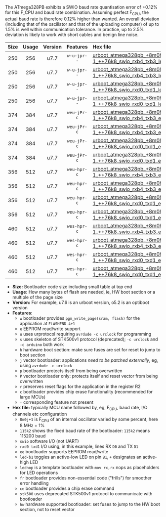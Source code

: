 The ATmega328PB exhibits a SWIO baud rate quantisation error of +0.12% for this F_CPU and baud rate combination. Assuming perfect F<sub>CPU</sub>, the actual baud rate is therefore 0.12% higher than wanted. An overall deviation (including that of the oscillator and that of the uploading computer) of up to 1.5% is well within communication tolerance. In practice, up to 2.5% deviation is likely to work with short cables and benign line noise.

|Size|Usage|Version|Features|Hex file|
|:-:|:-:|:-:|:-:|:--|
|250|256|u7.7|`w-u-jpr--`|[urboot_atmega328pb_+8m0h-1_++76k8_swio_rxb4_txb3_led+b5.hex](https://raw.githubusercontent.com/stefanrueger/urboot.hex/main/mcus/atmega328pb/internal_oscillator/fcpu_+8m0h-1/br_++76k8/urboot_atmega328pb_+8m0h-1_++76k8_swio_rxb4_txb3_led+b5.hex)|
|250|256|u7.7|`w-u-jpr--`|[urboot_atmega328pb_+8m0h-1_++76k8_swio_rxb4_txb3_lednop.hex](https://raw.githubusercontent.com/stefanrueger/urboot.hex/main/mcus/atmega328pb/internal_oscillator/fcpu_+8m0h-1/br_++76k8/urboot_atmega328pb_+8m0h-1_++76k8_swio_rxb4_txb3_lednop.hex)|
|250|256|u7.7|`w-u-jpr--`|[urboot_atmega328pb_+8m0h-1_++76k8_swio_rxd0_txd1_led+b5.hex](https://raw.githubusercontent.com/stefanrueger/urboot.hex/main/mcus/atmega328pb/internal_oscillator/fcpu_+8m0h-1/br_++76k8/urboot_atmega328pb_+8m0h-1_++76k8_swio_rxd0_txd1_led+b5.hex)|
|250|256|u7.7|`w-u-jpr--`|[urboot_atmega328pb_+8m0h-1_++76k8_swio_rxd0_txd1_lednop.hex](https://raw.githubusercontent.com/stefanrueger/urboot.hex/main/mcus/atmega328pb/internal_oscillator/fcpu_+8m0h-1/br_++76k8/urboot_atmega328pb_+8m0h-1_++76k8_swio_rxd0_txd1_lednop.hex)|
|374|384|u7.7|`weu-jPr-c`|[urboot_atmega328pb_+8m0h-1_++76k8_swio_rxb4_txb3_ee_led+b5_fr_ce.hex](https://raw.githubusercontent.com/stefanrueger/urboot.hex/main/mcus/atmega328pb/internal_oscillator/fcpu_+8m0h-1/br_++76k8/urboot_atmega328pb_+8m0h-1_++76k8_swio_rxb4_txb3_ee_led+b5_fr_ce.hex)|
|374|384|u7.7|`weu-jPr-c`|[urboot_atmega328pb_+8m0h-1_++76k8_swio_rxb4_txb3_ee_lednop_fr_ce.hex](https://raw.githubusercontent.com/stefanrueger/urboot.hex/main/mcus/atmega328pb/internal_oscillator/fcpu_+8m0h-1/br_++76k8/urboot_atmega328pb_+8m0h-1_++76k8_swio_rxb4_txb3_ee_lednop_fr_ce.hex)|
|374|384|u7.7|`weu-jPr-c`|[urboot_atmega328pb_+8m0h-1_++76k8_swio_rxd0_txd1_ee_led+b5_fr_ce.hex](https://raw.githubusercontent.com/stefanrueger/urboot.hex/main/mcus/atmega328pb/internal_oscillator/fcpu_+8m0h-1/br_++76k8/urboot_atmega328pb_+8m0h-1_++76k8_swio_rxd0_txd1_ee_led+b5_fr_ce.hex)|
|374|384|u7.7|`weu-jPr-c`|[urboot_atmega328pb_+8m0h-1_++76k8_swio_rxd0_txd1_ee_lednop_fr_ce.hex](https://raw.githubusercontent.com/stefanrueger/urboot.hex/main/mcus/atmega328pb/internal_oscillator/fcpu_+8m0h-1/br_++76k8/urboot_atmega328pb_+8m0h-1_++76k8_swio_rxd0_txd1_ee_lednop_fr_ce.hex)|
|356|512|u7.7|`weu-hpr-c`|[urboot_atmega328pb_+8m0h-1_++76k8_swio_rxb4_txb3_ee_led+b5_fr_ce_hw.hex](https://raw.githubusercontent.com/stefanrueger/urboot.hex/main/mcus/atmega328pb/internal_oscillator/fcpu_+8m0h-1/br_++76k8/urboot_atmega328pb_+8m0h-1_++76k8_swio_rxb4_txb3_ee_led+b5_fr_ce_hw.hex)|
|356|512|u7.7|`weu-hpr-c`|[urboot_atmega328pb_+8m0h-1_++76k8_swio_rxb4_txb3_ee_lednop_fr_ce_hw.hex](https://raw.githubusercontent.com/stefanrueger/urboot.hex/main/mcus/atmega328pb/internal_oscillator/fcpu_+8m0h-1/br_++76k8/urboot_atmega328pb_+8m0h-1_++76k8_swio_rxb4_txb3_ee_lednop_fr_ce_hw.hex)|
|356|512|u7.7|`weu-hpr-c`|[urboot_atmega328pb_+8m0h-1_++76k8_swio_rxd0_txd1_ee_led+b5_fr_ce_hw.hex](https://raw.githubusercontent.com/stefanrueger/urboot.hex/main/mcus/atmega328pb/internal_oscillator/fcpu_+8m0h-1/br_++76k8/urboot_atmega328pb_+8m0h-1_++76k8_swio_rxd0_txd1_ee_led+b5_fr_ce_hw.hex)|
|356|512|u7.7|`weu-hpr-c`|[urboot_atmega328pb_+8m0h-1_++76k8_swio_rxd0_txd1_ee_lednop_fr_ce_hw.hex](https://raw.githubusercontent.com/stefanrueger/urboot.hex/main/mcus/atmega328pb/internal_oscillator/fcpu_+8m0h-1/br_++76k8/urboot_atmega328pb_+8m0h-1_++76k8_swio_rxd0_txd1_ee_lednop_fr_ce_hw.hex)|
|460|512|u7.7|`wes-hpr-c`|[urboot_atmega328pb_+8m0h-1_++76k8_swio_rxb4_txb3_ee_led+b5_fr_ce_stk500_hw.hex](https://raw.githubusercontent.com/stefanrueger/urboot.hex/main/mcus/atmega328pb/internal_oscillator/fcpu_+8m0h-1/br_++76k8/urboot_atmega328pb_+8m0h-1_++76k8_swio_rxb4_txb3_ee_led+b5_fr_ce_stk500_hw.hex)|
|460|512|u7.7|`wes-hpr-c`|[urboot_atmega328pb_+8m0h-1_++76k8_swio_rxb4_txb3_ee_lednop_fr_ce_stk500_hw.hex](https://raw.githubusercontent.com/stefanrueger/urboot.hex/main/mcus/atmega328pb/internal_oscillator/fcpu_+8m0h-1/br_++76k8/urboot_atmega328pb_+8m0h-1_++76k8_swio_rxb4_txb3_ee_lednop_fr_ce_stk500_hw.hex)|
|460|512|u7.7|`wes-hpr-c`|[urboot_atmega328pb_+8m0h-1_++76k8_swio_rxd0_txd1_ee_led+b5_fr_ce_stk500_hw.hex](https://raw.githubusercontent.com/stefanrueger/urboot.hex/main/mcus/atmega328pb/internal_oscillator/fcpu_+8m0h-1/br_++76k8/urboot_atmega328pb_+8m0h-1_++76k8_swio_rxd0_txd1_ee_led+b5_fr_ce_stk500_hw.hex)|
|460|512|u7.7|`wes-hpr-c`|[urboot_atmega328pb_+8m0h-1_++76k8_swio_rxd0_txd1_ee_lednop_fr_ce_stk500_hw.hex](https://raw.githubusercontent.com/stefanrueger/urboot.hex/main/mcus/atmega328pb/internal_oscillator/fcpu_+8m0h-1/br_++76k8/urboot_atmega328pb_+8m0h-1_++76k8_swio_rxd0_txd1_ee_lednop_fr_ce_stk500_hw.hex)|

- **Size:** Bootloader code size including small table at top end
- **Usage:** How many bytes of flash are needed, ie, HW boot section or a multiple of the page size
- **Version:** For example, u7.6 is an urboot version, o5.2 is an optiboot version
- **Features:**
  + `w` bootloader provides `pgm_write_page(sram, flash)` for the application at `FLASHEND-4+1`
  + `e` EEPROM read/write support
  + `u` uses urprotocol requiring `avrdude -c urclock` for programming
  + `s` uses skeleton of STK500v1 protocol (deprecated); `-c urclock` and `-c arduino` both work
  + `h` hardware boot section: make sure fuses are set for reset to jump to boot section
  + `j` vector bootloader: applications *need to be patched externally*, eg, using `avrdude -c urclock`
  + `p` bootloader protects itself from being overwritten
  + `P` vector bootloader only: protects itself and reset vector from being overwritten
  + `r` preserves reset flags for the application in the register R2
  + `c` bootloader provides chip erase functionality (recommended for large MCUs)
  + `-` corresponding feature not present
- **Hex file:** typically MCU name followed by, eg, F<sub>CPU</sub>, baud rate, I/O channels etc configuration
  + `8m0j+1` is F<sub>CPU</sub> of an internal oscillator varied by some percent, here 8 MHz + 1%
  + `115k2` shows the fixed baud rate of the bootloader: `115k2` means 115200 baud
  + `swio` software I/O (not UART)
  + `rxd0 txd1` I/O using, in this example, lines RX `D0` and TX `D1`
  + `ee` bootloader supports EEPROM read/write
  + `led-b1` toggles an active-low LED on pin `B1`, `+` designates an active-high LED
  + `lednop` is a template bootloader with `mov rx,rx` nops as placeholders for LED operations
  + `fr` bootloader provides non-essential code ("frills") for smoother error handling
  + `ce` bootloader provides a chip erase command
  + `stk500` uses deprecated STK500v1 protocol to communicate with bootloader
  + `hw` hardware supported bootloader: set fuses to jump to the HW boot section, not to reset vector
